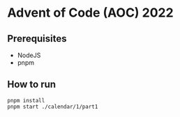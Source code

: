 # Advent of Code (AOC) 2022

## Prerequisites

- NodeJS
- pnpm

## How to run

```
pnpm install
pnpm start ./calendar/1/part1
```
